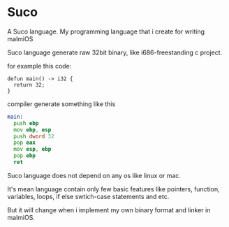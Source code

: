 # Suco
A Suco language. My programming language that i create for writing malmiOS

Suco language generate raw 32bit binary, like i686-freestanding c project.

for example this code: 
```
defun main() -> i32 {
  return 32;
}
```

compiler generate something like this

```asm
main:
  push ebp
  mov ebp, esp
  push dword 32
  pop eax
  mov esp, ebp
  pop ebp
  ret
```

Suco language does not depend on any os like linux or mac.

It's mean language contain only few basic features like pointers, function, variables, loops, if else swtich-case statements and etc.

But it will change when i implement my own binary format and linker in malmiOS.
